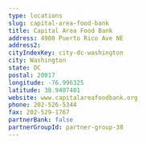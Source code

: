```yaml
---
type: locations
slug: capital-area-food-bank
title: Capital Area Food Bank
address: 4900 Puerto Rico Ave NE
address2: 
cityIndexKey: city-dc-washington
city: Washington
state: DC
postal: 20017
longitude: -76.996325
latitude: 38.9407401
website: www.capitalareafoodbank.org
phone: 202-526-5344
fax: 202-529-1767
partnerBank: false
partnerGroupId: partner-group-38
---
```

